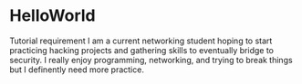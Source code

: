 # HelloWorld
Tutorial requirement
I am a current networking student hoping to start practicing hacking projects and gathering skills to eventually bridge to security. I really enjoy programming, networking, and trying to break things but I definently need more practice.
